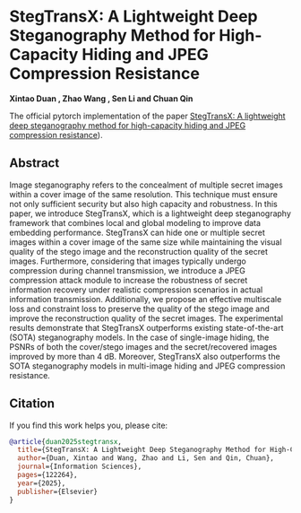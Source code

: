 # StegTransX: A Lightweight Deep Steganography Method for High-Capacity Hiding and JPEG Compression Resistance

**Xintao Duan , Zhao Wang , Sen Li and Chuan Qin**

The official pytorch implementation of the paper [StegTransX: A lightweight deep steganography method for high-capacity hiding and JPEG compression resistance](https://www.sciencedirect.com/science/article/abs/pii/S0020025525003962)).

## Abstract

Image steganography refers to the concealment of multiple secret images within a cover image of the same resolution. This technique must ensure not only sufficient security but also high capacity and robustness. In this paper, we introduce StegTransX, which is a lightweight deep steganography framework that combines local and global modeling to improve data embedding performance. StegTransX can hide one or multiple secret images within a cover image of the same size while maintaining the visual quality of the stego image and the reconstruction quality of the secret images. Furthermore, considering that images typically undergo compression during channel transmission, we introduce a JPEG compression attack module to increase the robustness of secret information recovery under realistic compression scenarios in actual information transmission. Additionally, we propose an effective multiscale loss and constraint loss to preserve the quality of the stego image and improve the reconstruction quality of the secret images. The experimental results demonstrate that StegTransX outperforms existing state-of-the-art (SOTA) steganography models. In the case of single-image hiding, the PSNRs of both the cover/stego images and the secret/recovered images improved by more than 4 dB. Moreover, StegTransX also outperforms the SOTA steganography models in multi-image hiding and JPEG compression resistance.

## Citation

If you find this work helps you, please cite:

```bibtex
@article{duan2025stegtransx,
  title={StegTransX: A Lightweight Deep Steganography Method for High-Capacity Hiding and JPEG Compression Resistance},
  author={Duan, Xintao and Wang, Zhao and Li, Sen and Qin, Chuan},
  journal={Information Sciences},
  pages={122264},
  year={2025},
  publisher={Elsevier}
}
```

